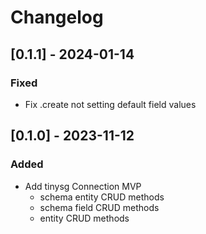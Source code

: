 # Changelog

## [0.1.1] - 2024-01-14
### Fixed
 - Fix .create not setting default field values


## [0.1.0] - 2023-11-12
### Added
 - Add tinysg Connection MVP
   - schema entity CRUD methods
   - schema field CRUD methods
   - entity CRUD methods